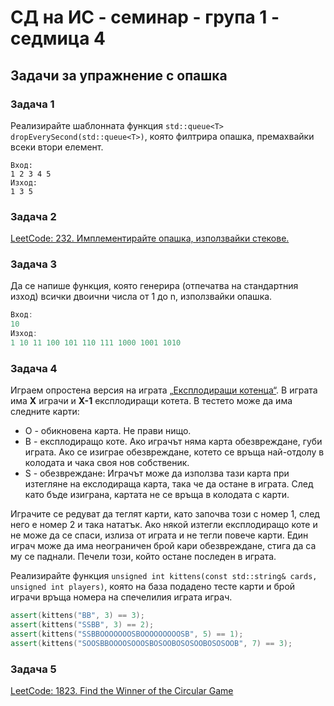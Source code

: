 # СД на ИС - семинар - група 1 - седмица 4

## Задачи за упражнение с опашка

### Задача 1

Реализирайте шаблонната функция `std::queue<T> dropEverySecond(std::queue<T>)`,
която филтрира опашка, премахвайки всеки втори елемент.

```
Вход:
1 2 3 4 5
Изход:
1 3 5
```

### Задача 2

[LeetCode: 232. Имплементирайте опашка, използвайки стекове.](https://leetcode.com/problems/implement-queue-using-stacks/description/)

### Задача 3

Да се напише функция, която генерира (отпечатва на стандартния изход) всички двоични числа от 1 до n, използвайки опашка.

```cpp
Вход:
10
Изход:
1 10 11 100 101 110 111 1000 1001 1010
```

### Задача 4

Играем опростена версия на играта [„Експлодиращи котенца“](https://en.wikipedia.org/wiki/Exploding_Kittens). В играта има **X** играчи и **X-1** експлодиращи котета. В тестето може да има следните карти:

- O - обикновена карта. Не прави нищо.
- B - експлодиращо коте. Ако играчът няма карта обезвреждане, губи играта. Ако се изиграе обезвреждане, котето се връща най-отдолу в колодата и чака своя нов собственик.
- S - обезвреждане: Играчът може да използва тази карта при изтегляне на екслодираща карта, така че да остане в играта. След като бъде изиграна, картата не се връща в колодата с карти.

Играчите се редуват да теглят карти, като започва този с номер 1, след него е номер 2 и така нататък. Ако някой изтегли експлодиращо коте и не може да се спаси, излиза от играта и не тегли повече карти. Един играч може да има неограничен брой кари обезвреждане, стига да са му се паднали. Печели този, който остане последен в играта.

Реализирайте функция `unsigned int kittens(const std::string& cards, unsigned int players)`, която на база подадено тесте карти и брой играчи връща номера на спечелилия играта играч.

```cpp
assert(kittens("BB", 3) == 3);
assert(kittens("SSBB", 3) == 2);
assert(kittens("SSBBOOOOOOOSBOOOOOOOOOSB", 5) == 1);
assert(kittens("SOOSBBOOOOSOOOSBOSOOBOSOSOOBOSOSOOB", 7) == 3);
```

### Задача 5

[LeetCode: 1823. Find the Winner of the Circular Game](https://leetcode.com/problems/find-the-winner-of-the-circular-game/description)
